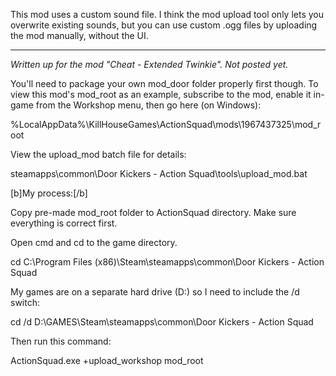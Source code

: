This mod uses a custom sound file. I think the mod upload tool only lets you overwrite existing sounds, but you can use custom .ogg files by uploading the mod manually, without the UI.

---

_Written up for the mod "Cheat - Extended Twinkie". Not posted yet._

You'll need to package your own mod_door folder properly first though. To view this mod's mod_root as an example, subscribe to the mod, enable it in-game from the Workshop menu, then go here (on Windows):

%LocalAppData%\KillHouseGames\ActionSquad\mods\1967437325\mod_root

View the upload_mod batch file for details:

steamapps\common\Door Kickers - Action Squad\tools\upload_mod.bat

[b]My process:[/b]

Copy pre-made mod_root folder to ActionSquad directory. Make sure everything is correct first.

Open cmd and cd to the game directory.

cd C:\Program Files (x86)\Steam\steamapps\common\Door Kickers - Action Squad

My games are on a separate hard drive (D:) so I need to include the /d switch:

cd /d D:\GAMES\Steam\steamapps\common\Door Kickers - Action Squad

Then run this command:

ActionSquad.exe +upload_workshop mod_root